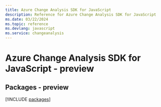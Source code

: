 ```yaml
---
title: Azure Change Analysis SDK for JavaScript
description: Reference for Azure Change Analysis SDK for JavaScript
ms.date: 03/22/2024
ms.topic: reference
ms.devlang: javascript
ms.service: changeanalysis
---
```

# Azure Change Analysis SDK for JavaScript - preview
## Packages - preview
[!INCLUDE [packages](change-analysis-index.md)]